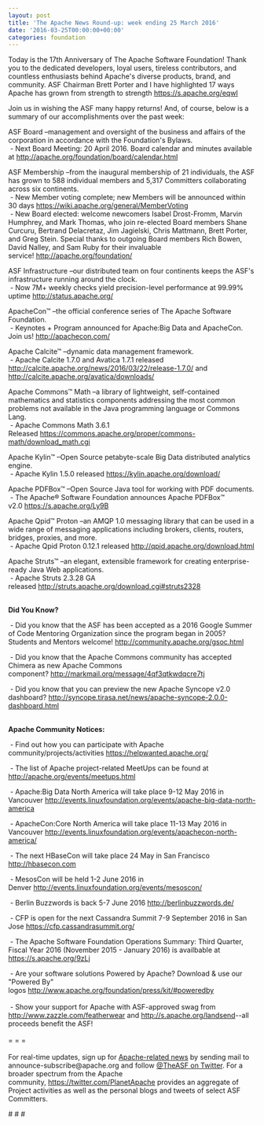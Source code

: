```yaml
---
layout: post
title: 'The Apache News Round-up: week ending 25 March 2016'
date: '2016-03-25T00:00:00+00:00'
categories: foundation
---
```

<p>Today is the 17th Anniversary of The Apache Software Foundation! Thank you to the dedicated developers, loyal users, tireless contributors, and countless enthusiasts behind Apache's diverse products, brand, and community. ASF Chairman Brett Porter and I have highlighted 17 ways Apache has grown from strength to strength <a href="https://s.apache.org/eqwI">https://s.apache.org/eqwI</a> </p> 
  <p> </p> 
  <p>Join us in wishing the ASF many happy returns! And, of course, below is a summary of our accomplishments over the past week:</p> 
  <div>ASF Board –management and oversight of the business and affairs of the corporation in accordance with the Foundation's Bylaws.<br />&nbsp;- Next Board Meeting: 20 April 2016. Board calendar and minutes available at <a href="http://apache.org/foundation/board/calendar.html">http://apache.org/foundation/board/calendar.html</a><br /></div> 
  <p>ASF Membership&nbsp;–from the inaugural membership of 21 individuals, the ASF has grown to 588 individual members and 5,317 Committers collaborating across six continents.<br />&nbsp;- New Member voting complete; new Members will be announced within 30 days&nbsp;<a href="https://wiki.apache.org/general/MemberVoting">https://wiki.apache.org/general/MemberVoting</a><br />&nbsp;- New Board elected: welcome newcomers Isabel Drost-Fromm, Marvin Humphrey, and Mark Thomas, who join re-elected Board members Shane Curcuru, Bertrand Delacretaz, Jim Jagielski, Chris Mattmann,&nbsp;Brett Porter, and Greg Stein. Special thanks to outgoing Board members Rich Bowen, David Nalley, and Sam Ruby for their invaluable service!&nbsp;<a href="http://apache.org/foundation/">http://apache.org/foundation/</a></p> 
  <div> 
    <p>ASF Infrastructure –our distributed team on four continents keeps the ASF's infrastructure running around the clock.<br />&nbsp;- Now 7M+ weekly checks yield precision-level performance at 99.99% uptime <a href="http://status.apache.org/">http://status.apache.org/</a></p> 
  </div> 
  <div> 
    <p><a href="http://status.apache.org/"></a>ApacheCon™ –the official conference series of The Apache Software Foundation. <br />&nbsp;-&nbsp;Keynotes + Program announced for Apache:Big Data and ApacheCon. Join us!&nbsp;<a href="http://apachecon.com/">http://apachecon.com/</a></p> 
  </div> 
  <div> 
    <p>Apache Calcite™ –dynamic data management framework.<br />&nbsp;- Apache Calcite 1.7.0 and Avatica 1.7.1 released <a href="http://calcite.apache.org/news/2016/03/22/release-1.7.0/">http://calcite.apache.org/news/2016/03/22/release-1.7.0/</a>&nbsp;and <a href="http://calcite.apache.org/avatica/downloads/">http://calcite.apache.org/avatica/downloads/</a></p> 
    <p>Apache Commons™ Math –a library of lightweight, self-contained mathematics and statistics components addressing the most common problems not available in the Java programming language or Commons Lang.<br />&nbsp;- Apache Commons Math 3.6.1 Released&nbsp;<a href="https://commons.apache.org/proper/commons-math/download_math.cgi">https://commons.apache.org/proper/commons-math/download_math.cgi</a></p> 
    <p>Apache Kylin™ –Open Source petabyte-scale Big Data distributed analytics engine.<br />&nbsp;- Apache Kylin 1.5.0 released&nbsp;<a href="https://kylin.apache.org/download/">https://kylin.apache.org/download/</a></p> 
    <p>Apache PDFBox™ –Open Source Java tool for working with PDF documents.<br />&nbsp;- The Apache® Software Foundation announces Apache PDFBox™ v2.0&nbsp;<a href="https://s.apache.org/Ly9B">https://s.apache.org/Ly9B</a></p> 
    <p>Apache Qpid™ Proton –an AMQP 1.0 messaging library that can be used in a wide range of messaging applications including brokers, clients, routers, bridges, proxies, and more.<br />&nbsp;- Apache Qpid Proton 0.12.1 released <a href="http://qpid.apache.org/download.html">http://qpid.apache.org/download.html</a></p> 
    <p>Apache Struts™ –an elegant, extensible framework for creating enterprise-ready Java Web applications.<br />&nbsp;- Apache Struts 2.3.28 GA released&nbsp;<a href="http://struts.apache.org/download.cgi#struts2328">http://struts.apache.org/download.cgi#struts2328</a><br /><br /></p> 
    <p><strong>Did You Know?</strong></p> 
  </div> 
  <div> 
    <p>&nbsp;- Did you know that the ASF&nbsp;has been accepted as a 2016 Google Summer of Code Mentoring Organization since the program began in 2005? Students and Mentors welcome!&nbsp;<a href="http://community.apache.org/gsoc.html">http://community.apache.org/gsoc.html</a></p> 
    <p><a href="http://markmail.org/message/ddx3c3of4h45px3q"></a>&nbsp;- Did you know that the Apache Commons community has accepted Chimera as new Apache Commons component?&nbsp;<a href="http://markmail.org/message/4qf3qtkwdqcre7tj">http://markmail.org/message/4qf3qtkwdqcre7tj</a></p> 
  </div> 
  <div>&nbsp;- Did you know that you can preview the new Apache Syncope v2.0 dashboard?&nbsp;<a href="http://syncope.tirasa.net/news/apache-syncope-2.0.0-dashboard.html">http://syncope.tirasa.net/news/apache-syncope-2.0.0-dashboard.html</a></div> 
  <div> 
    <div> 
      <p><strong><br />Apache Community Notices:</strong></p> 
      <p>&nbsp;- Find out how you can participate with Apache community/projects/activities <a href="https://helpwanted.apache.org/">https://helpwanted.apache.org/</a><b></b></p> 
      <p>&nbsp;- The list of Apache project-related MeetUps can be found at <a href="http://apache.org/events/meetups.html">http://apache.org/events/meetups.html</a></p> 
      <p>&nbsp;- Apache:Big Data North America will take place 9-12 May 2016 in Vancouver&nbsp;<a href="http://events.linuxfoundation.org/events/apache-big-data-north-america">http://events.linuxfoundation.org/events/apache-big-data-north-america</a></p> 
    </div> 
    <p>&nbsp;- ApacheCon:Core North America will take place 11-13 May 2016 in Vancouver&nbsp;<a href="http://events.linuxfoundation.org/events/apachecon-north-america/">http://events.linuxfoundation.org/events/apachecon-north-america/</a></p> 
    <p>&nbsp;- The next HBaseCon will take place 24 May in San Francisco <a href="http://hbasecon.com/">http://hbasecon.com</a></p> 
    <p>&nbsp;- MesosCon will be held 1-2 June 2016 in Denver&nbsp;<a href="http://events.linuxfoundation.org/events/mesoscon/">http://events.linuxfoundation.org/events/mesoscon/</a></p> 
    <p>&nbsp;- Berlin Buzzwords is back 5-7 June 2016 <a href="http://berlinbuzzwords.de/">http://berlinbuzzwords.de/</a></p> 
    <p>&nbsp;- CFP is open for the next Cassandra Summit 7-9 September 2016 in San Jose <a href="https://cfp.cassandrasummit.org/">https://cfp.cassandrasummit.org/</a></p> 
    <div> 
      <p>&nbsp;- The Apache Software Foundation Operations Summary: Third Quarter, Fiscal Year 2016 (November 2015 - January 2016) is availbable at <a href="https://s.apache.org/9zLj">https://s.apache.org/9zLj</a></p> 
    </div> 
    <div>&nbsp;- Are your software solutions Powered by Apache? Download &amp; use our &quot;Powered By&quot; logos&nbsp;<a href="http://www.apache.org/foundation/press/kit/#poweredby">http://www.apache.org/foundation/press/kit/#poweredby</a></div> 
    <div><br /></div> 
    <div>&nbsp;- Show your support for Apache with ASF-approved swag from <a href="http://www.zazzle.com/featherwear">http://www.zazzle.com/featherwear</a> and&nbsp;<a href="http://s.apache.org/landsend">http://s.apache.org/landsend</a>--all proceeds benefit the ASF!&nbsp;</div> 
    <div><br /></div> 
    <div>= = =</div> 
    <div><br /></div> 
    <div>For real-time updates, sign up for <a href="http://apache.org/foundation/mailinglists.html#foundation-announce">Apache-related news</a> by sending mail to announce-subscribe@apache.org and follow <a href="https://twitter.com/TheASF">@TheASF on Twitter</a>. For a broader spectrum from the Apache community,&nbsp;<a href="http://s.apache.org/landsend">https://twitter.com/PlanetApache</a> provides an aggregate of Project activities as well as the personal blogs and tweets of select ASF Committers.</div> 
  </div> 
  <p># # #</p>
